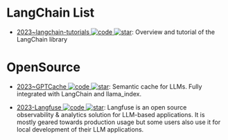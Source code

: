 # LangChain List

- [2023~langchain-tutorials ![code](https://ng-tech.icu/assets/code.svg) ![star](https://img.shields.io/github/stars/gkamradt/langchain-tutorials)](https://github.com/gkamradt/langchain-tutorials): Overview and tutorial of the LangChain library

# OpenSource

- [2023~GPTCache ![code](https://ng-tech.icu/assets/code.svg) ![star](https://img.shields.io/github/stars/zilliztech/GPTCache)](https://github.com/zilliztech/GPTCache): Semantic cache for LLMs. Fully integrated with LangChain and llama_index.

- [2023-Langfuse ![code](https://ng-tech.icu/assets/code.svg) ![star](https://img.shields.io/github/stars/langfuse/langfuse)](https://github.com/langfuse/langfuse): Langfuse is an open source observability & analytics solution for LLM-based applications. It is mostly geared towards production usage but some users also use it for local development of their LLM applications.
